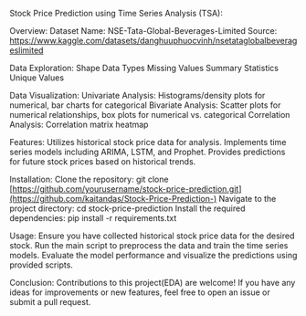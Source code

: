 Stock Price Prediction using Time Series Analysis (TSA):

Overview:
Dataset Name: NSE-Tata-Global-Beverages-Limited
Source: https://www.kaggle.com/datasets/danghuuphuocvinh/nsetataglobalbeverageslimited

Data Exploration:
Shape
Data Types
Missing Values
Summary Statistics
Unique Values

Data Visualization:
Univariate Analysis: Histograms/density plots for numerical, bar charts for categorical
Bivariate Analysis: Scatter plots for numerical relationships, box plots for numerical vs. categorical
Correlation Analysis: Correlation matrix heatmap

Features:
Utilizes historical stock price data for analysis.
Implements time series models including ARIMA, LSTM, and Prophet.
Provides predictions for future stock prices based on historical trends.

Installation:
Clone the repository: git clone [https://github.com/yourusername/stock-price-prediction.git](https://github.com/kaitandas/Stock-Price-Prediction-)
Navigate to the project directory: cd stock-price-prediction
Install the required dependencies: pip install -r requirements.txt

Usage:
Ensure you have collected historical stock price data for the desired stock.
Run the main script to preprocess the data and train the time series models.
Evaluate the model performance and visualize the predictions using provided scripts.

Conclusion:
Contributions to this project(EDA) are welcome! If you have any ideas for improvements or new features, feel free to open an issue or submit a pull request.
